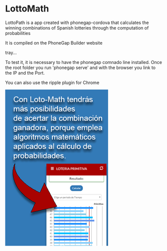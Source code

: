 
# LottoMath

LottoPath is a app created with phonegap-cordova that calculates the winning combinations of Spanish lotteries through the computation of probabilities

It is compiled on the PhoneGap Builder website

tray...

To test it, it is necessary to have the phonegap comnado line installed.
Once the root folder you run 'phonegap serve'
and with the browser you link to the IP and the Port.

You can also use the ripple plugin for Chrome

![](https://github.com/FrancisTocino/app.lottoMath/blob/master/www/images/ayudahtml0.png)
